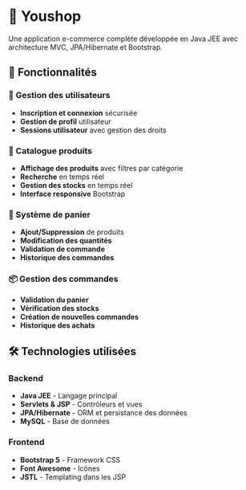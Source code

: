 # 🛒 Youshop

Une application e-commerce complète développée en Java JEE avec architecture MVC, JPA/Hibernate et Bootstrap.

## 🚀 Fonctionnalités

### 👥 Gestion des utilisateurs
- **Inscription et connexion** sécurisée
- **Gestion de profil** utilisateur
- **Sessions utilisateur** avec gestion des droits

### 🏪 Catalogue produits
- **Affichage des produits** avec filtres par catégorie
- **Recherche** en temps réel
- **Gestion des stocks** en temps réel
- **Interface responsive** Bootstrap

### 🛒 Système de panier
- **Ajout/Suppression** de produits
- **Modification des quantités**
- **Validation de commande**
- **Historique des commandes**

### 📦 Gestion des commandes
- **Validation du panier**
- **Vérification des stocks**
- **Création de nouvelles commandes**
- **Historique des achats**

## 🛠️ Technologies utilisées

### Backend
- **Java JEE** - Langage principal
- **Servlets & JSP** - Contrôleurs et vues
- **JPA/Hibernate** - ORM et persistance des données
- **MySQL** - Base de données

### Frontend
- **Bootstrap 5** - Framework CSS
- **Font Awesome** - Icônes
- **JSTL** - Templating dans les JSP
